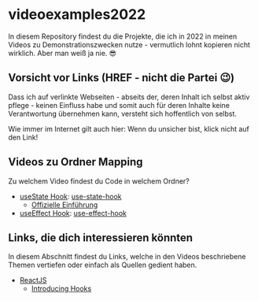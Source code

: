 # videoexamples2022
In diesem Repository findest du die Projekte, die ich in 2022 in meinen Videos zu Demonstrationszwecken nutze - vermutlich lohnt kopieren nicht wirklich. Aber man weiß ja nie. 😎

## Vorsicht vor Links (HREF - nicht die Partei 😉)
Dass ich auf verlinkte Webseiten - abseits der, deren Inhalt ich selbst aktiv pflege - keinen Einfluss habe und somit auch für deren Inhalte keine Verantwortung übernehmen kann, versteht sich hoffentlich von selbst.

Wie immer im Internet gilt auch hier: Wenn du unsicher bist, klick nicht auf den Link!

## Videos zu Ordner Mapping
Zu welchem Video findest du Code in welchem Ordner?

- [useState Hook](https://youtu.be/mSxaCMZEUjk): [use-state-hook](./use-state-hook)
  - [Offizielle Einführung](https://reactjs.org/docs/hooks-state.html)
- [useEffect Hook](https://youtu.be/VcbKmI5iyrk): [use-effect-hook](./use-effect-hook)

## Links, die dich interessieren könnten

In diesem Abschnitt findest du Links, welche in den Videos beschriebene Themen vertiefen oder einfach als Quellen gedient haben. 

- [ReactJS](https://reactjs.org/)
  - [Introducing Hooks](https://reactjs.org/docs/hooks-intro.html)
